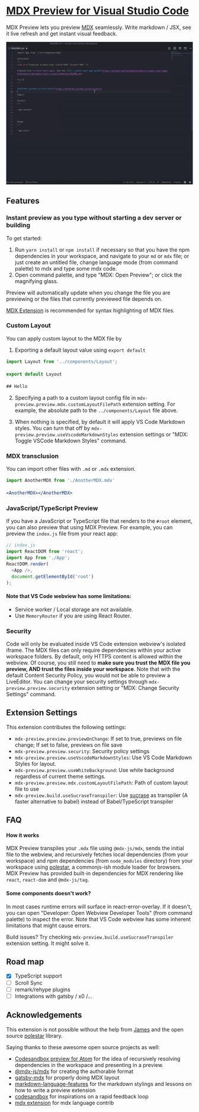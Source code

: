 # [MDX Preview for Visual Studio Code](https://github.com/xyc/vscode-mdx-preview)

MDX Preview lets you preview [MDX](https://mdxjs.com) seamlessly. Write markdown / JSX, see it live refresh and get instant visual feedback.

![](./assets/example.gif)

## Features

### Instant preview as you type without starting a dev server or building

To get started:

1. Run `yarn install` or `npm install` if necessary so that you have the npm dependencies in your workspace, and navigate to your `md` or `mdx` file; or just create an untitled file, change language mode (from command palette) to mdx and type some mdx code.
2. Open command palette, and type "MDX: Open Preview"; or click the magnifying glass.

Preview will automatically update when you change the file you are previewing or the files that currently previewed file depends on.

[MDX Extension](https://github.com/silvenon/vscode-mdx) is recommended for syntax highlighting of MDX files.

### Custom Layout

You can apply custom layout to the MDX file by

1. Exporting a default layout value using `export default`

```jsx
import Layout from '../components/Layout';

export default Layout

## Hello
```

2. Specifying a path to a custom layout config file in `mdx-preview.preview.mdx.customLayoutFilePath` extension setting. For example, the absolute path to the `../components/Layout` file above.

3. When nothing is specified, by default it will apply VS Code Markdown styles. You can turn that off by `mdx-preview.preview.useVscodeMarkdownStyles` extension settings or "MDX: Toggle VSCode Markdown Styles" command.

### MDX transclusion
You can import other files with `.md` or `.mdx` extension.

```jsx
import AnotherMDX from './AnotherMDX.mdx'

<AnotherMDX></AnotherMDX>
```

### JavaScript/TypeScript Preview
If you have a JavaScript or TypeScript file that renders to the `#root` element, you can also preview that using MDX Preview. For example, you can preview the `index.js` file from your react app:

```js
// index.js
import ReactDOM from 'react';
import App from './App';
ReactDOM.render(
  <App />,
  document.getElementById('root')
);
```

#### Note that VS Code webview has some limitations:
- Service worker / Local storage are not available. 
- Use `MemoryRouter` if you are using React Router.

### Security
Code will only be evaluated inside VS Code extension webview's isolated iframe. The MDX files can only require dependencies within your active workspace folders. By default, only HTTPS content is allowed within the webview. Of course, you still need to **make sure you trust the MDX file you preview, AND trust the files inside your workspace**. Note that with the default Content Security Policy, you would not be able to preview a LiveEditor. 
You can change your security settings through `mdx-preview.preview.security` extension setting or "MDX: Change Security Settings" command.

## Extension Settings
This extension contributes the following settings:

* `mdx-preview.preview.previewOnChange`: If set to true, previews on file change; If set to false, previews on file save
* `mdx-preview.preview.security`: Security policy settings
* `mdx-preview.preview.useVscodeMarkdownStyles`: Use VS Code Markdown Styles for layout.
* `mdx-preview.preview.useWhiteBackground`: Use white background regardless of current theme settings.
* `mdx-preview.preview.mdx.customLayoutFilePath`: Path of custom layout file to use
* `mdx-preview.build.useSucraseTranspiler`: Use [sucrase](https://sucrase.io) as transpiler (A faster alternative to babel) instead of Babel/TypeScript transpiler

## FAQ

#### How it works
MDX Preview transpiles your `.mdx` file using `@mdx-js/mdx`, sends the initial file to the webview, and recursively fetches local dependencies (from your workspace) and npm dependencies (from `node_modules` directory) from your workspace using [polestar](https://github.com/frontarm/polestar), a commonjs-ish module loader for browsers. MDX Preview has provided built-in dependencies for MDX rendering like `react`, `react-dom` and `@mdx-js/tag`.

#### Some components doesn't work?
In most cases runtime errors will surface in react-error-overlay. If it doesn't, you can open "Developer: Open Webview Developer Tools" (from command palette) to inspect the error. Note that VS Code webview has some inherent limitations that might cause errors.

Build issues? Try checking `mdx-preview.build.useSucraseTranspiler` extension setting. It might solve it.

## Road map
- [x] TypeScript support
- [ ] Scroll Sync
- [ ] remark/rehype plugins
- [ ] Integrations with gatsby / x0 /...

## Acknowledgements
This extension is not possible without the help from [James](https://twitter.com/james_k_nelson) and the open source [polestar](https://github.com/frontarm/polestar) library.

Saying thanks to these awesome open source projects as well:
- [Codesandbox preview for Atom](https://github.com/brumm/atom-codesandbox) for the idea of recursively resolving dependencies in the workspace and presenting in a preview.
- [@mdx-js/mdx](https://github.com/mdx-js/mdx) for creating the authorable format
- [gatsby-mdx](https://github.com/ChristopherBiscardi/gatsby-mdx) for properly doing MDX layout
- [markdown-language-features](https://github.com/Microsoft/vscode/tree/master/extensions/markdown-language-features) for the markdown stylings and lessons on how to write a preview extension
- [codesandbox](https://github.com/CompuIves/codesandbox-client) for inspirations on a rapid feedback loop
- [mdx extension](https://github.com/silvenon/vscode-mdx) for mdx language contrib
